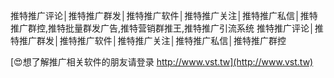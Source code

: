 推特推广评论│推特推广群发│推特推广软件│推特推广关注│推特推广私信│推特推广群控,推特批量群发广告,推特营销群推王,推特推广引流系统
推特推广评论│推特推广群发│推特推广软件│推特推广关注│推特推广私信│推特推广群控

[😍想了解推广相关软件的朋友请登录 http://www.vst.tw](http://www.vst.tw)



